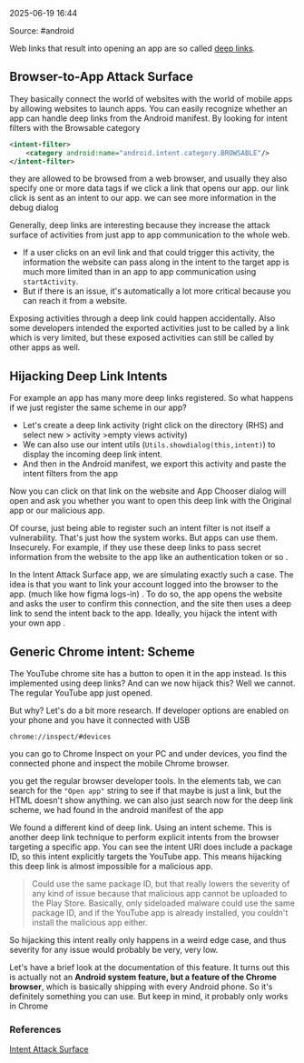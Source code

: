 
2025-06-19 16:44

Source: #android 

Web links that result into opening an app are so called [deep links](https://developer.android.com/training/app-links/deep-linking).
## Browser-to-App Attack Surface

They basically connect the world of websites with the world of mobile apps by allowing websites to launch apps.
You can easily recognize whether an app can handle deep links from the Android manifest. By looking for intent filters with the Browsable category
```xml
<intent-filter>
	<category android:name="android.intent.category.BROWSABLE"/>
</intent-filter>
```
they are allowed to be browsed from a web browser, and usually they also specify one or more data tags
if we click a link that opens our app. our link click is sent as an intent to our app. we can see more information in the debug dialog 

Generally, deep links are interesting because they increase the attack surface of activities from just app to app communication to the whole web.
- If a user clicks on an evil link and that could trigger this activity, the information the website can pass along in the intent to the target app is much more limited than in an app to app communication using `startActivity`.
- But if there is an issue, it's automatically a lot more critical because you can reach it from a website.

Exposing activities through a deep link could happen accidentally. Also some developers intended the exported activities just to be called by a link which is very limited, but these exposed activities can still be called by other apps as well.
## Hijacking Deep Link Intents
 
For example an app has many more deep links registered. So what happens if we just register the same scheme in our app?

- Let's create a deep link activity (right click on the directory (RHS) and select new > activity >empty views activity) 
- We can also use our intent utils (`Utils.showdialog(this,intent)`) to display the incoming deep link intent.
- And then in the Android manifest, we export this activity and paste the intent filters from the app 
  
Now you can click on that link on the website and App Chooser dialog will open and ask you whether you want to open this deep link with the Original app or our malicious app. 

Of course, just being able to register such an intent filter is not itself a vulnerability. That's just how the system works. But apps can use them. Insecurely. For example, if they use these deep links to pass secret information from the website to the app like an authentication token or so .

In the Intent Attack Surface app, we are simulating exactly such a case. The idea is that you want to link your account logged into the browser to the app. (much like how figma logs-in) . To do so, the app opens the website and asks the user to confirm this connection, and the site then uses a deep link to send the intent back to the app. Ideally, you hijack the intent with your own app .
## Generic Chrome intent: Scheme

The YouTube chrome site has a button to open it in the app instead. Is this implemented using deep links? And can we now hijack this? Well we cannot. The regular YouTube app just opened.

But why? Let's do a bit more research. If developer options are enabled on your phone and you have it connected with USB
```
chrome://inspect/#devices
```
you can go to Chrome Inspect on your PC and under devices, you find the connected phone and inspect the mobile Chrome browser.

you get the regular browser developer tools. In the elements tab, we can search for the `"Open app"` string to see if that maybe is just a link, but the HTML doesn't show anything. we can also just search now for the deep link scheme, we had found in the android manifest of the app

We found a different kind of deep link. Using an intent scheme. This is another deep link technique to perform explicit intents from the browser targeting a specific app. You can see the intent URI does include a package ID, so this intent explicitly targets the YouTube app. This means hijacking this deep link is almost impossible for a malicious app. 

> Could use the same package ID, but that really lowers the severity of any kind of issue because that malicious app cannot be uploaded to the Play Store. Basically, only sideloaded malware could use the same package ID, and if the YouTube app is already installed, you couldn't install the malicious app either.

So hijacking this intent really only happens in a weird edge case, and thus severity for any issue would probably be very, very low.

Let's have a brief look at the documentation of this feature. It turns out this is actually not an **Android system feature, but a feature of the Chrome browser**, which is basically shipping with every Android phone. So it's definitely something you can use. But keep in mind, it probably only works in Chrome


### References
[Intent Attack Surface](https://app.hextree.io/courses/intent-threat-surface/android-deep-links)